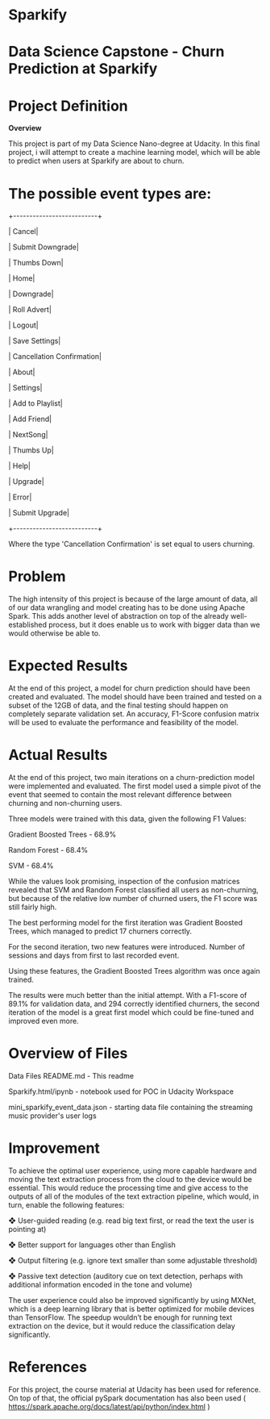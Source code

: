 # Sparkify


# Data Science Capstone - Churn Prediction at Sparkify 
# Project Definition
**Overview**

This project is part of my Data Science Nano-degree at Udacity. In this final project, i will attempt to create a machine learning model, which will be able to predict when users at Sparkify are about to churn.

# The possible event types are:
+--------------------------+

| Cancel|

| Submit Downgrade|

| Thumbs Down|

| Home|

| Downgrade|

| Roll Advert|

| Logout|

| Save Settings|

| Cancellation Confirmation|

| About|

| Settings|

| Add to Playlist|

| Add Friend|

| NextSong|

| Thumbs Up|

| Help|

| Upgrade|

| Error|

| Submit Upgrade|

+--------------------------+

Where the type 'Cancellation Confirmation' is set equal to users churning.

# Problem 

The high intensity of this project is because of the large amount of data, all of our data wrangling and model creating has to be done using Apache Spark. This adds another level of abstraction on top of the already well-established process, but it does enable us to work with bigger data than we would otherwise be able to.

# Expected Results

At the end of this project, a model for churn prediction should have been created and evaluated. The model should have been trained and tested on a subset of the 12GB of data, and the final testing should happen on completely separate validation set. An accuracy, F1-Score confusion matrix will be used to evaluate the performance and feasibility of the model.

# Actual Results

At the end of this project, two main iterations on a churn-prediction model were implemented and evaluated. The first model used a simple pivot of the event that seemed to contain the most relevant difference between churning and non-churning users.

Three models were trained with this data, given the following F1 Values:

Gradient Boosted Trees - 68.9%

Random Forest - 68.4%

SVM - 68.4%

While the values look promising, inspection of the confusion matrices revealed that SVM and Random Forest classified all users as non-churning, but because of the relative low number of churned users, the F1 score was still fairly high.

The best performing model for the first iteration was Gradient Boosted Trees, which managed to predict 17 churners correctly.

For the second iteration, two new features were introduced. Number of sessions and days from first to last recorded event.

Using these features, the Gradient Boosted Trees algorithm was once again trained.

The results were much better than the initial attempt. With a F1-score of 89.1% for validation data, and 294 correctly identified churners, the second iteration of the model is a great first model which could be fine-tuned and improved even more.

# Overview of Files

Data Files
README.md - This readme

Sparkify.html/ipynb - notebook used for POC in Udacity Workspace

mini_sparkify_event_data.json - starting data file containing the streaming music provider's user logs

# Improvement

To achieve the optimal user experience, using more capable hardware and moving the text extraction process from the cloud to the device would be essential. This would reduce the processing time and give access to the outputs of all of the modules of the text extraction pipeline, which would, in turn, enable the following features:

❖ User-guided reading (e.g. read big text first, or read the text the user is pointing at)

❖ Better support for languages other than English

❖ Output filtering (e.g. ignore text smaller than some adjustable threshold)

❖ Passive text detection (auditory cue on text detection, perhaps with additional information encoded in the tone and volume)

The user experience could also be improved significantly by using MXNet, which is a deep learning library that is better optimized for mobile devices than TensorFlow. The speedup wouldn’t be enough for running text extraction on the device, but it would reduce the classification delay significantly.

# References

For this project, the course material at Udacity has been used for reference. On top of that, the official pySpark documentation has also been used ( https://spark.apache.org/docs/latest/api/python/index.html )
